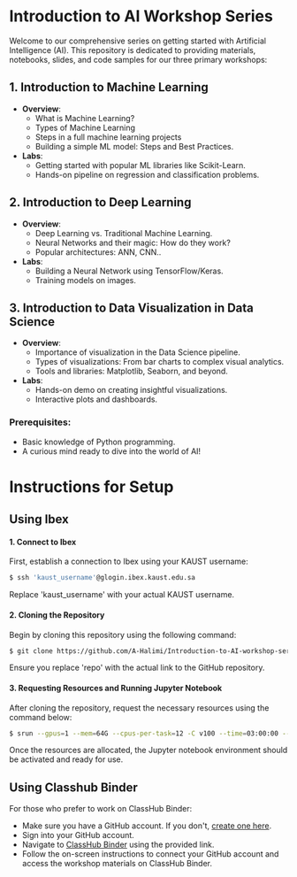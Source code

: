 # Introduction to AI Workshop Series

Welcome to our comprehensive series on getting started with Artificial Intelligence (AI). This repository is dedicated to providing materials, notebooks, slides, and code samples for our three primary workshops:

## 1. Introduction to Machine Learning
- **Overview**:
  - What is Machine Learning?
  - Types of Machine Learning
  - Steps in a full machine learning projects
  - Building a simple ML model: Steps and Best Practices.
- **Labs**:
  - Getting started with popular ML libraries like Scikit-Learn.
  - Hands-on pipeline on regression and classification problems.

## 2. Introduction to Deep Learning
- **Overview**:
  - Deep Learning vs. Traditional Machine Learning.
  - Neural Networks and their magic: How do they work?
  - Popular architectures: ANN, CNN..
- **Labs**:
  - Building a Neural Network using TensorFlow/Keras.
  - Training models on images.

## 3. Introduction to Data Visualization in Data Science
- **Overview**:
  - Importance of visualization in the Data Science pipeline.
  - Types of visualizations: From bar charts to complex visual analytics.
  - Tools and libraries: Matplotlib, Seaborn, and beyond.
- **Labs**:
  - Hands-on demo on creating insightful visualizations.
  - Interactive plots and dashboards.

### Prerequisites:
- Basic knowledge of Python programming.
- A curious mind ready to dive into the world of AI!

# Instructions for Setup

## Using Ibex

#### 1.   Connect to Ibex

First, establish a connection to Ibex using your KAUST username:

```bash
$ ssh 'kaust_username'@glogin.ibex.kaust.edu.sa
```
Replace 'kaust_username' with your actual KAUST username.

#### 2.  Cloning the Repository

Begin by cloning this repository using the following command:

```bash
$ git clone https://github.com/A-Halimi/Introduction-to-AI-workshop-series.git
```
Ensure you replace 'repo' with the actual link to the GitHub repository.

#### 3. Requesting Resources and Running Jupyter Notebook

After cloning the repository, request the necessary resources using the command below:

```bash
$ srun --gpus=1 --mem=64G --cpus-per-task=12 -C v100 --time=03:00:00 --resv-ports=1 --reservation=AI_Workshop2 --pty /bin/bash -l run_ai_env_jupyter.sh
```
Once the resources are allocated, the Jupyter notebook environment should be activated and ready for use.

## Using Classhub Binder

For those who prefer to work on ClassHub Binder:

- Make sure you have a GitHub account. If you don't, [create one here](https://github.com/).
- Sign into your GitHub account.
- Navigate to [ClassHub Binder](https://classhub.kaust.edu.sa/course/ai-ws/) using the provided link.
- Follow the on-screen instructions to connect your GitHub account and access the workshop materials on ClassHub Binder.




